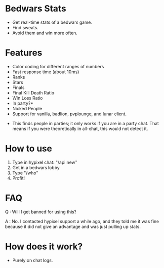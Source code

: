 # Bedwars Stats
- Get real-time stats of a bedwars game.
- Find sweats.
- Avoid them and win more often.

# Features
- Color coding for different ranges of numbers
- Fast response time (about 10ms)
- Ranks
- Stars
- Finals
- Final Kill Death Ratio
- Win Loss Ratio
- In party?*
- Nicked People
- Support for vanilla, badlion, pvplounge, and lunar client.

* This finds people in parties; it only works if you are in a party chat. That means if you were theoretically in all-chat, this would not detect it.

# How to use
  1. Type in hypixel chat: "/api new"
  2. Get in a bedwars lobby
  3. Type "/who"
  4. Profit!
  
  
# FAQ
Q : Will I get banned for using this?

A : No. I contacted hypixel support a while ago, and they told me it was fine because it did not give an advantage and was just pulling up stats.

# How does it work?
- Purely on chat logs. 

  
